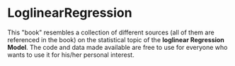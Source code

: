 # LoglinearRegression 
This "book" resembles a collection of different sources (all of them are referenced in the book) on the statistical topic of the **loglinear Regression Model**. The code and data made available are free to use for everyone who wants to use it for his/her personal interest. 
